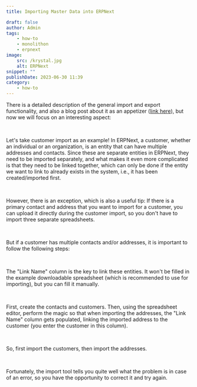 ```yaml
---
title: Importing Master Data into ERPNext

draft: false
author: Admin
tags:
    - how-to
    - monolithon
    - erpnext
image:
    src: /krystal.jpg
    alt: ERPNext
snippet: ""
publishDate: 2023-06-30 11:39
category:
    - how-to
---
```


<div class="ql-editor read-mode"><p>There is a detailed description of the general import and export functionality, and also a blog post about it as an appetizer (<a href="https://www.monolithon.com/blog/hirek/adatszinkroniz%C3%A1l%C3%A1s-egyszer%C5%B1en-az-erpnext-adatimport-funkci%C3%B3j%C3%A1nak-%C3%A9rdekess%C3%A9gei" rel="noopener noreferrer">link here</a>), but now we will focus on an interesting aspect:</p><p><br></p><p>Let's take customer import as an example! In ERPNext, a customer, whether an individual or an organization, is an entity that can have multiple addresses and contacts. Since these are separate entities in ERPNext, they need to be imported separately, and what makes it even more complicated is that they need to be linked together, which can only be done if the entity we want to link to already exists in the system, i.e., it has been created/imported first.</p><p><br></p><p>However, there is an exception, which is also a useful tip: If there is a primary contact and address that you want to import for a customer, you can upload it directly during the customer import, so you don't have to import three separate spreadsheets.</p><p><br></p><p>But if a customer has multiple contacts and/or addresses, it is important to follow the following steps:</p><p><br></p><p>The "Link Name" column is the key to link these entities. It won't be filled in the example downloadable spreadsheet (which is recommended to use for importing), but you can fill it manually.</p><p><br></p><p>First, create the contacts and customers. Then, using the spreadsheet editor, perform the magic so that when importing the addresses, the "Link Name" column gets populated, linking the imported address to the customer (you enter the customer in this column).</p><p><br></p><p>So, first import the customers, then import the addresses.</p><p><br></p><p>Fortunately, the import tool tells you quite well what the problem is in case of an error, so you have the opportunity to correct it and try again.</p></div>
